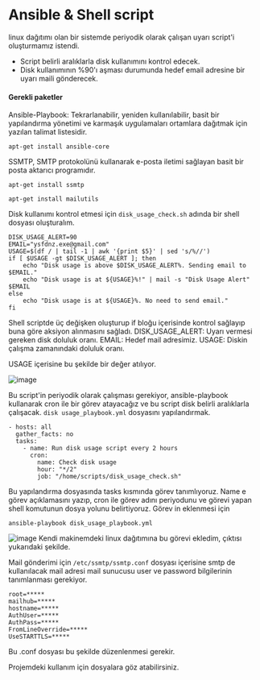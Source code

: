 # Ansible & Shell script
linux dağıtımı olan bir sistemde periyodik olarak çalışan uyarı script'i oluşturmamız istendi.
- Script belirli aralıklarla disk kullanımını kontrol edecek.
- Disk kullanımının %90'ı aşması durumunda hedef email adresine bir uyarı maili gönderecek.

#### Gerekli paketler
 Ansible-Playbook:  Tekrarlanabilir, yeniden kullanılabilir, basit bir yapılandırma yönetimi ve karmaşık uygulamaları ortamlara dağıtmak için yazılan talimat listesidir.
```Shell
apt-get install ansible-core
```
 SSMTP, SMTP protokolünü kullanarak e-posta iletimi sağlayan basit bir posta aktarıcı programıdır. 
```Shell
apt-get install ssmtp
```
```Shell
apt-get install mailutils
```
Disk kullanımı kontrol etmesi için ```disk_usage_check.sh``` adında bir shell dosyası oluşturalım.

```Shell
DISK_USAGE_ALERT=90
EMAIL="ysfdnz.exe@gmail.com"
USAGE=$(df / | tail -1 | awk '{print $5}' | sed 's/%//')
if [ $USAGE -gt $DISK_USAGE_ALERT ]; then
    echo "Disk usage is above $DISK_USAGE_ALERT%. Sending email to $EMAIL."
    echo "Disk usage is at ${USAGE}%!" | mail -s "Disk Usage Alert" $EMAIL
else
    echo "Disk usage is at ${USAGE}%. No need to send email."
fi
```
Shell scriptde üç değişken oluşturup if bloğu içerisinde kontrol sağlayıp buna göre aksiyon alınmasını sağladı.
DISK_USAGE_ALERT: Uyarı vermesi gereken disk doluluk oranı.
EMAIL: Hedef mail adresimiz.
USAGE: Diskin çalışma zamanındaki doluluk oranı.

USAGE içerisine bu şekilde bir değer atılıyor.

![image](https://github.com/yusuf-dnz/FinalProject-LOGO/assets/101550162/8294b634-2c5f-44c1-a9be-8fbe807b0193)

Bu script'in periyodik olarak çalışması gerekiyor, ansible-playbook  kullanarak cron ile bir görev atayacağız ve bu script disk belirli aralıklarla çalışacak.
```disk usage_playbook.yml``` dosyasını yapılandırmak.
```
- hosts: all
  gather_facts: no
  tasks:
    - name: Run disk usage script every 2 hours
      cron:
        name: Check disk usage
        hour: "*/2"
        job: "/home/scripts/disk_usage_check.sh"
```
Bu yapılandırma dosyasında tasks kısmında görev tanımlıyoruz. Name e görev açıklamasını yazıp, cron ile görev adını periyodunu ve görevi yapan shell komutunun dosya yolunu belirtiyoruz. Görev in eklenmesi için 
```
ansible-playbook disk_usage_playbook.yml
```
![image](https://github.com/yusuf-dnz/FinalProject-LOGO/assets/101550162/6fc8853e-936c-4129-a2be-97e549007f7b)
Kendi makinemdeki linux dağıtımına bu görevi ekledim, çıktısı yukarıdaki şekilde.

Mail gönderimi için ```/etc/ssmtp/ssmtp.conf``` dosyası içerisine smtp de kullanılacak mail adresi mail sunucusu user ve password bilgilerinin tanımlanması gerekiyor.
```
root=*****
mailhub=*****
hostname=*****
AuthUser=*****
AuthPass=*****
FromLineOverride=*****
UseSTARTTLS=*****
```
Bu .conf dosyası bu şekilde düzenlenmesi gerekir.

Projemdeki kullanım için dosyalara göz atabilirsiniz.
